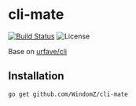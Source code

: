 # cli-mate
[![Build Status](https://travis-ci.org/WindomZ/cli-mate.svg?branch=master)](https://travis-ci.org/WindomZ/cli-mate)
![License](https://img.shields.io/badge/license-MIT-green.svg)

Base on [urfave/cli](https://github.com/urfave/cli)

## Installation

```bash
go get github.com/WindomZ/cli-mate
```
